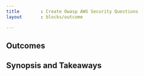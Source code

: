 ```yaml
---
title        : Create Owasp AWS Security Questions
layout       : blocks/outcome

---
```



## Outcomes



## Synopsis and Takeaways

